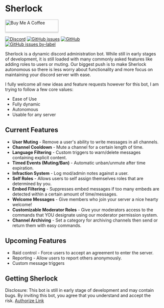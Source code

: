 # Sherlock

<a href="https://www.buymeacoff.ee/Blade2021" target="_blank"><img src="https://www.buymeacoffee.com/assets/img/custom_images/orange_img.png" alt="Buy Me A Coffee" style="height: 41px !important;width: 174px !important;box-shadow: 0px 3px 2px 0px rgba(190, 190, 190, 0.5) !important;-webkit-box-shadow: 0px 3px 2px 0px rgba(190, 190, 190, 0.5) !important;" ></a>  

<a href=https://discord.gg/dB4jeC3><img alt="Discord" src="https://img.shields.io/discord/386701951662030858?style=plastic"></a>
<a href=https://github.com/Blade2021/Sherlock/issues><img alt="GitHub issues" src="https://img.shields.io/github/issues-raw/blade2021/sherlock?style=plastic"></a>
<a href=https://github.com/blade2021/Sherlock><img alt="GitHub" src="https://img.shields.io/github/license/blade2021/sherlock?style=plastic"></a>  
<a href="https://github.com/Blade2021/Sherlock/issues?q=is%3Aissue+is%3Aopen+label%3Afeature-request"><img alt="GitHub issues by-label" src="https://img.shields.io/github/issues-raw/blade2021/sherlock/feature-request?style=plastic"></a>

Sherlock is a dynamic discord administration bot.  While still in early stages of development, it is still loaded with many commonly asked features like adding roles to users or muting.  Our biggest push is to make Sherlock autonomous so there is less worry about functionality and more focus on maintaining your discord server with ease.   

I fully welcome all new ideas and feature requests however for this bot, I am trying to follow a few core values:

- Ease of Use
- Fully dynamic
- Autonomous
- Usable for any server

## Current Features  

- **User Muting** - Remove a user's ability to write messages in all channels.  
- **Channel Cooldown** - Mute a channel for a certain length of time.
- **Language Filtering** - Custom triggers to warn/delete messages containing explicit content.
- **Timed Events (Muting/Ban)** - Automatic unban/unmute after time expiration.
- **Infraction System** - Log mod/admin notes against a user.
- **Self Roles** - Allows users to self assign themselves roles that are determined by you.
- **Embed Filtering** - Suppresses embed messages if too many embeds are detected within a certain amount of time/messages.
- **Welcome Messages** - Give members who join your server a nice hearty welcome!
- **Customizable Moderator Roles** - Give your moderators access to the commands that YOU designate using our moderator permission system.
- **Channel Archiving** - Set a category for archiving channels then send or return them with easy commands.

## Upcoming Features

- Raid control - Force users to accept an agreement to enter the server.
- Reporting - Allow users to report others anonymously.
- Custom message triggers

## Getting Sherlock
Disclosure:
This bot is still in early stage of development and may contain bugs.  By inviting this bot, you agree that you understand and accept the risk.
[Authorize Link](https://discord.com/api/oauth2/authorize?client_id=758855978853859340&permissions=8&scope=bot)

